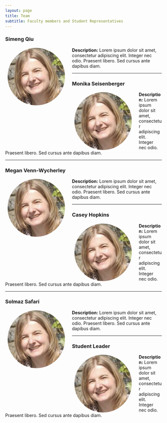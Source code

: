 ```yaml
---
layout: page
title: Team
subtitle: Faculty members and Student Representatives
---
```



### Simeng Qiu
<img src="/assets/img/m.png" alt="Member 1" style="width:200px;height:auto;float:left;margin-right:15px;border-radius:50%;">

**Description:** Lorem ipsum dolor sit amet, consectetur adipiscing elit. Integer nec odio. Praesent libero. Sed cursus ante dapibus diam.

---

### Monika Seisenberger
<img src="/assets/img/m.png" alt="Member 2" style="width:200px;height:auto;float:left;margin-right:15px;border-radius:50%;">
  
**Description:** Lorem ipsum dolor sit amet, consectetur adipiscing elit. Integer nec odio. Praesent libero. Sed cursus ante dapibus diam.

---

### Megan Venn-Wycherley
<img src="/assets/img/m.png" alt="Member 3" style="width:200px;height:auto;float:left;margin-right:15px;border-radius:50%;">

**Description:** Lorem ipsum dolor sit amet, consectetur adipiscing elit. Integer nec odio. Praesent libero. Sed cursus ante dapibus diam.

---

### Casey Hopkins
<img src="/assets/img/m.png" alt="Member 3" style="width:200px;height:auto;float:left;margin-right:15px;border-radius:50%;">

**Description:** Lorem ipsum dolor sit amet, consectetur adipiscing elit. Integer nec odio. Praesent libero. Sed cursus ante dapibus diam.

---

### Solmaz Safari
<img src="/assets/img/m.png" alt="Member 3" style="width:200px;height:auto;float:left;margin-right:15px;border-radius:50%;">

**Description:** Lorem ipsum dolor sit amet, consectetur adipiscing elit. Integer nec odio. Praesent libero. Sed cursus ante dapibus diam.

---

### Student Leader
<img src="/assets/img/m.png" alt="Member 3" style="width:200px;height:auto;float:left;margin-right:15px;border-radius:50%;">
 
**Description:** Lorem ipsum dolor sit amet, consectetur adipiscing elit. Integer nec odio. Praesent libero. Sed cursus ante dapibus diam.
